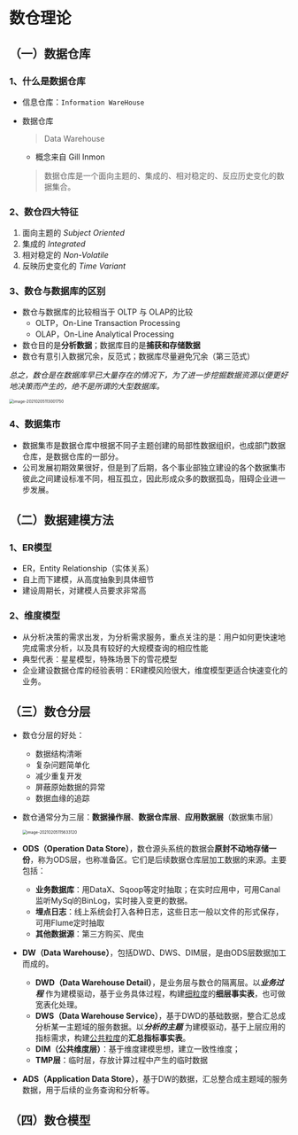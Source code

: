 # 数仓理论

## （一）数据仓库

### 1、什么是数据仓库

-   信息仓库：`Information WareHouse`

-   数据仓库

    >   Data Warehouse

    -   概念来自 Gill Inmon

    >   数据仓库是一个面向主题的、集成的、相对稳定的、反应历史变化的数据集合。

### 2、数仓四大特征

1.  面向主题的 *Subject Oriented*
2.  集成的 *Integrated*
3.  相对稳定的 *Non-Volatile*
4.  反映历史变化的 *Time Variant*

### 3、数仓与数据库的区别

-   数仓与数据库的比较相当于 OLTP 与 OLAP的比较
    -   OLTP，On-Line Transaction Processing
    -   OLAP，On-Line Analytical Processing
-   数仓目的是**分析数据**；数据库目的是**捕获和存储数据**
-   数仓有意引入数据冗余，反范式；数据库尽量避免冗余（第三范式）

*总之，数仓是在数据库早已大量存在的情况下，为了进一步挖掘数据资源以便更好地决策而产生的，绝不是所谓的大型数据库。*

<img src="D:\BigData-Camp\项目一\image\image-20210205113001750.png" alt="image-20210205113001750" style="zoom: 50%;" />

### 4、数据集市

-   数据集市是数据仓库中根据不同子主题创建的局部性数据组织，也成部门数据仓库，是数据仓库的一部分。
-   公司发展初期效果很好，但是到了后期，各个事业部独立建设的各个数据集市彼此之间建设标准不同，相互孤立，因此形成众多的数据孤岛，阻碍企业进一步发展。

## （二）数据建模方法

### 1、ER模型

-   ER，Entity Relationship（实体关系）
-   自上而下建模，从高度抽象到具体细节
-   建设周期长，对建模人员要求非常高

### 2、维度模型

-   从分析决策的需求出发，为分析需求服务，重点关注的是：用户如何更快速地完成需求分析，以及具有较好的大规模查询的相应性能
-   典型代表：星星模型，特殊场景下的雪花模型
-   企业建设数据仓库的经验表明：ER建模风险很大，维度模型更适合快速变化的业务。

## （三）数仓分层

-   数仓分层的好处：

    -   数据结构清晰
    -   复杂问题简单化
    -   减少重复开发
    -   屏蔽原始数据的异常
    -   数据血缘的追踪

-   数仓通常分为三层：**数据操作层**、**数据仓库层**、**应用数据层**（数据集市层）

    <img src="D:\BigData-Camp\项目一\image\image-20210205115633120.png" alt="image-20210205115633120" style="zoom:50%;" />

-   **ODS（Operation Data Store）**，数仓源头系统的数据会**原封不动地存储一份**，称为ODS层，也称准备区。它们是后续数据仓库层加工数据的来源。主要包括：
    -   **业务数据库**：用DataX、Sqoop等定时抽取；在实时应用中，可用Canal监听MySql的BinLog，实时接入变更的数据。
    -   **埋点日志**：线上系统会打入各种日志，这些日志一般以文件的形式保存，可用Flume定时抽取
    -   **其他数据源**：第三方购买、爬虫

-   **DW（Data Warehouse）**，包括DWD、DWS、DIM层，是由ODS层数据加工而成的。
    -   **DWD（Data Warehouse Detail）**，是业务层与数仓的隔离层。以***业务过程*** 作为建模驱动，基于业务具体过程，构建<u>细粒度</u>的**细层事实表**，也可做宽表化处理。
    -   **DWS（Data Warehouse Service）**，基于DWD的基础数据，整合汇总成分析某一主题域的服务数据。以***分析的主题*** 为建模驱动，基于上层应用的指标需求，构建<u>公共粒度</u>的**汇总指标事实表**。
    -   **DIM（公共维度层）**：基于维度建模思想，建立一致性维度；
    -   **TMP层**：临时层，存放计算过程中产生的临时数据

-   **ADS（Application Data Store）**，基于DW的数据，汇总整合成主题域的服务数据，用于后续的业务查询和分析等。

## （四）数仓模型























